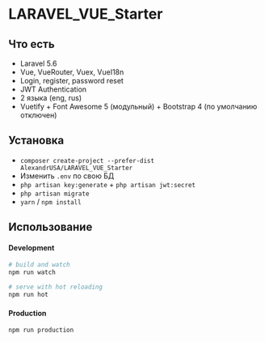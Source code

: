 # LARAVEL_VUE_Starter

## Что есть
- Laravel 5.6
- Vue, VueRouter, Vuex, VueI18n
- Login, register, password reset
- JWT Authentication 
- 2 языка (eng, rus)
- Vuetify + Font Awesome 5 (модульный) + Bootstrap 4 (по умолчанию отключен)

## Установка

- `composer create-project --prefer-dist AlexandrUSA/LARAVEL_VUE_Starter`
- Изменить `.env` по свою БД
- `php artisan key:generate` + `php artisan jwt:secret`
- `php artisan migrate`
- `yarn` / `npm install`

## Использование

#### Development

```bash
# build and watch
npm run watch

# serve with hot reloading
npm run hot
```

#### Production

```bash
npm run production
```
